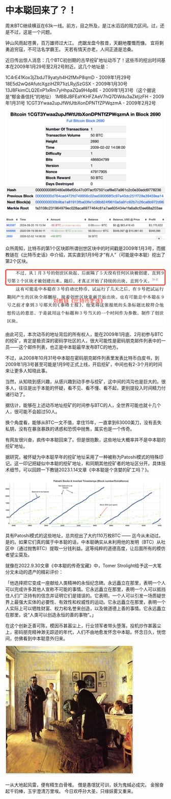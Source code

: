 # 中本聪回来了？！

周末BTC继续横亘在63k一线。前方，目之所及，是江水滔滔的阻力区间。过，还是不过，这是一个问题。

钟山风雨起苍黄，百万雄师过大江。
虎踞龙盘今胜昔，天翻地覆慨而慷。
宜将剩勇追穷寇，不可沽名学霸王。
天若有情天亦老，人间正道是沧桑。

近日传出惊人消息：几个BTC初创期的古早挖矿地址动币了！这些币的挖出时间基本在2009年1月29号至2月2号附近。这几个地址是：

1C4rE41Kox3jZbdJT9yatyh4H2fMxP8qmD - 2009年1月29号
18E5d2wQdAfutcXgziHZR71izLRyjSzGSX - 2009年1月30号
13J8FkimCLQ2EnP1xRm7yHhpaZQa9H4p8E - 2009年1月31号（这个据说是“郁金香信托”的地址）
1MBBJBFEaYKHFZAeV7hQ7DWdu3aZktjzFH - 2009年1月31号
1CGT3Ywaa2upJfWtUtbXonDPNTfZPWqzmA - 2009年2月2号

![](2024-09-21-A01.png)

![](2024-09-21-A01-2.png)

众所周知，比特币的第1个区块即所谓创世区块中的时间戳是2009年1月3号，而据教链在《比特币史话》中介绍，其实直到1月9号才“有人”（可能是中本聪）挖出了第2个区块。

![](2024-09-21-A02.png)

由此可见，本次动币的地址背后的所有权人，能在2009年1月底、2月初参与BTC的挖矿，肯定是极资深的密码学社区的人，很大可能性是密码朋克邮件列表中的一员——这个邮件列表，也正是中本聪最早发布BTC的地方。

不过，从2008年10月31号中本聪在密码朋克邮件列表里发表比特币白皮书，到2009年1月3号甚至可能是1月9号正式上线，开启挖矿，中间也有2-3个月的时间来让更多人知晓此事。

当然，从知晓到感兴趣，从感兴趣到动手参与挖矿，这中间的鸿沟也是巨大的。很多人，往往是出于本能的怀疑，看不见、看不懂、看不起，更别提投入时间精力付诸行动了。

据估计，能够在上述动币地址挖矿的时间参与BTC的人，全世界可能也就十几个人，很可能不会超过50人。

换个角度看，能够从BTC一文不值，拿住15年，一直拿到63000美刀，没有丢失私钥，没有在暴涨暴跌的诱惑和恐慌中抛售，属实也是一个传奇。

有网友很兴奋，疯传中本聪回来了。但是很抱歉，这些地址大概率并不是中本聪的挖矿地址。

据研究，被怀疑为中本聪早年的挖矿地址采用了一种被称为Patoshi模式的特殊印记。这一印记把疑似中本聪的挖矿地址，和同期其他挖矿者的地址区分开。具体技术细节，可以回顾一下教链2023.1.14文章《中本聪是个贪婪的矿工吗？》。

![](2024-09-21-A03.jpeg)

具有Patoshi模式的这些地址，总共挖出了大约110万枚BTC —— 迄今从未动过。是的。如果它们真的属于中本聪的话，中本聪确实从未利用他的发明（BTC）从社区中（通过抛售BTC）提取一分钱利益。这等纯粹的道德高度，让后面所有的模仿者望尘莫及。

就像在2022.9.30文章《中本聪的传奇宝藏》中，Tomer Strolight给予这一大笔分文未动的遗产的精彩评价：

「他选择把它变成一座献给人类精神的永恒纪念碑。永远矗立在那里，表明一个人可以完成许多其他人宣称不可能的事情。它永远矗立在那里，表明一个人可以抵挡住人们广泛持有的信念并证明它们是错误的。它表明，一个人可以引发一场质疑世界上最强大实体的必要性、有效性和权威性的运动。它永远矗立在那里，表明一个人实际上可以牺牲财富、权力和名誉来创造，以及做道德上善的事情。它永远矗立在那里，说“人类可以创造永恒的善的事物”。」

在这个创新乏善可陈，模因币甚嚣尘上，行业领军者带头堕落，投机炒作甚嚣尘上，密码朋克精神渺无踪迹的年代，人们不由地愈发怀念中本聪。怀念日久，恍惚间，仿佛看到中本聪意外归来。

![](2024-09-21-A04.jpg)

一从大地起风雷，便有精生白骨堆。
僧是愚氓犹可训，妖为鬼蜮必成灾。
金猴奋起千钧棒，玉宇澄清万里埃。
今日欢呼孙大圣，只缘妖雾又重来。

